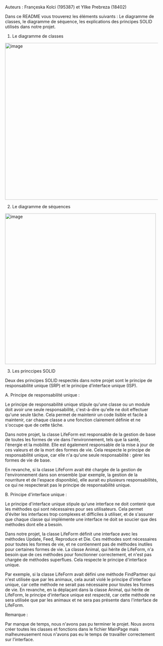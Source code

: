 Auteurs : Françeska Kolci (195387) et Yllke Prebreza (18402)

Dans ce README vous trouverez les éléments suivants : Le diagramme de classes, le diagramme de séquence, les explications des principes SOLID utilisés dans notre projet.

1. Le diagramme de classes

<img width="517" alt="image" src="https://user-images.githubusercontent.com/99248711/211172938-9ad6d9a0-d2a6-46b8-9282-49f5cff1577d.png">

2. Le diagramme de séquences

<img width="497" alt="image" src="https://user-images.githubusercontent.com/99248711/211172952-f292eda4-55d4-4ffa-9b00-c3a338b60649.png">

3. Les princcipes SOLID

Deux des principes SOLID respectés dans notre projet sont le principe de responsabilité unique (SRP) et le principe d’interface unique (ISP).

A. Principe de responsabilité unique :

Le principe de responsabilité unique stipule qu'une classe ou un module doit avoir une seule responsabilité, c'est-à-dire qu'elle ne doit effectuer qu'une seule tâche. Cela permet de maintenir un code lisible et facile à maintenir, car chaque classe a une fonction clairement définie et ne s'occupe que de cette tâche.

Dans notre projet, la classe LifeForm est responsable de la gestion de base de toutes les formes de vie dans l'environnement, tels que la santé, l'énergie et la mobilité. Elle est également responsable de la mise à jour de ces valeurs et de la mort des formes de vie. Cela respecte le principe de responsabilité unique, car elle n'a qu'une seule responsabilité : gérer les formes de vie de base.

En revanche, si la classe LifeForm avait été chargée de la gestion de l'environnement dans son ensemble (par exemple, la gestion de la nourriture et de l'espace disponible), elle aurait eu plusieurs responsabilités, ce qui ne respecterait pas le principe de responsabilité unique.

B. Principe d'interface unique :

Le principe d'interface unique stipule qu'une interface ne doit contenir que les méthodes qui sont nécessaires pour ses utilisateurs. Cela permet d'éviter les interfaces trop complexes et difficiles à utiliser, et de s'assurer que chaque classe qui implémente une interface ne doit se soucier que des méthodes dont elle a besoin.

Dans notre projet, la classe LifeForm définit une interface avec les méthodes Update, Feed, Reproduce et Die. Ces méthodes sont nécessaires pour toutes les formes de vie, et ne contiennent pas de méthodes inutiles pour certaines formes de vie. La classe Animal, qui hérite de LifeForm, n'a besoin que de ces méthodes pour fonctionner correctement, et n'est pas chargée de méthodes superflues. Cela respecte le principe d'interface unique.

Par exemple, si la classe LifeForm avait défini une méthode FindPartner qui n'est utilisée que par les animaux, cela aurait violé le principe d'interface unique, car cette méthode ne serait pas nécessaire pour toutes les formes de vie. En revanche, en la déplaçant dans la classe Animal, qui hérite de LifeForm, le principe d'interface unique est respecté, car cette méthode ne sera utilisée que par les animaux et ne sera pas présente dans l'interface de LifeForm.




Remarque :

Par manque de temps, nous n'avons pas pu terminer le projet. Nous avons créer toutes les classes et fonctions dans le fichier MainPage mais malheureusement nous n'avons pas eu le temps de travailler correctement sur l'interface.
